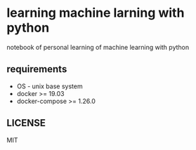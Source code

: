 # learning machine larning with python

notebook of personal learning of machine learning with python

## requirements

* OS - unix base system
* docker >= 19.03
* docker-compose >= 1.26.0

## LICENSE

MIT
